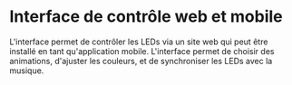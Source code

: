 # Interface de contrôle web et mobile

L'interface permet de contrôler les LEDs via un site web qui peut être installé en tant qu'application mobile. L'interface permet de choisir des animations, d'ajuster les couleurs, et de synchroniser les LEDs avec la musique.
